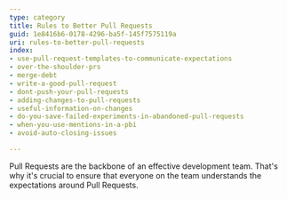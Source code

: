 ```yaml
---
type: category
title: Rules to Better Pull Requests
guid: 1e8416b6-0178-4296-ba5f-145f7575119a
uri: rules-to-better-pull-requests
index:
- use-pull-request-templates-to-communicate-expectations
- over-the-shoulder-prs
- merge-debt
- write-a-good-pull-request
- dont-push-your-pull-requests
- adding-changes-to-pull-requests
- useful-information-on-changes
- do-you-save-failed-experiments-in-abandoned-pull-requests
- when-you-use-mentions-in-a-pbi
- avoid-auto-closing-issues

---
```


Pull Requests are the backbone of an effective development team. That's why it's crucial to ensure that everyone on the team understands the expectations around Pull Requests.
